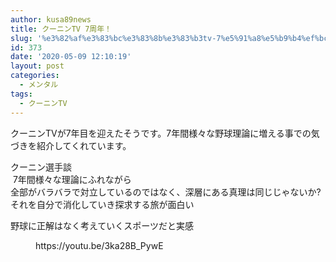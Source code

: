 ```yaml
---
author: kusa89news
title: クーニンTV 7周年！
slug: '%e3%82%af%e3%83%bc%e3%83%8b%e3%83%b3tv-7%e5%91%a8%e5%b9%b4%ef%bc%81'
id: 373
date: '2020-05-09 12:10:19'
layout: post
categories:
  - メンタル
tags:
  - クーニンTV
---
```


クーニンTVが7年目を迎えたそうです。7年間様々な野球理論に増える事での気づきを紹介してくれています。

クーニン選手談  
 7年間様々な理論にふれながら  
全部がバラバラで対立しているのではなく、深層にある真理は同じじゃないか?  
それを自分で消化していき探求する旅が面白い

野球に正解はなく考えていくスポーツだと実感

<figure class="wp-block-embed-youtube wp-block-embed is-type-video is-provider-youtube wp-embed-aspect-16-9 wp-has-aspect-ratio">

<div class="wp-block-embed__wrapper">https://youtu.be/3ka28B_PywE</div>

</figure>
